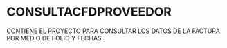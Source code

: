# CONSULTACFDPROVEEDOR

CONTIENE EL PROYECTO PARA CONSULTAR LOS DATOS DE LA FACTURA POR MEDIO DE FOLIO Y FECHAS.